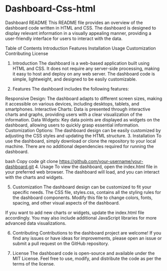 # Dashboard-Css-html
Dashboard README
This README file provides an overview of the dashboard code written in HTML and CSS. The dashboard is designed to display relevant information in a visually appealing manner, providing a user-friendly interface for users to interact with the data.

Table of Contents
Introduction
Features
Installation
Usage
Customization
Contributing
License
1. Introduction
The dashboard is a web-based application built using HTML and CSS. It does not require any server-side processing, making it easy to host and deploy on any web server. The dashboard code is simple, lightweight, and designed to be easily customizable.

2. Features
The dashboard includes the following features:

Responsive Design: The dashboard adapts to different screen sizes, making it accessible on various devices, including desktops, tablets, and smartphones.
Interactive Charts: Data is presented through interactive charts and graphs, providing users with a clear visualization of the information.
Data Widgets: Key data points are displayed as widgets on the dashboard, allowing users to quickly grasp essential information.
Customization Options: The dashboard design can be easily customized by adjusting the CSS styles and updating the HTML structure.
3. Installation
To use the dashboard, simply download or clone the repository to your local machine. There are no additional dependencies required for running the dashboard.

bash
Copy code
git clone https://github.com/your-username/your-dashboard.git
4. Usage
To view the dashboard, open the index.html file in your preferred web browser. The dashboard will load, and you can interact with the charts and widgets.

5. Customization
The dashboard design can be customized to fit your specific needs. The CSS file, styles.css, contains all the styling rules for the dashboard components. Modify this file to change colors, fonts, spacing, and other visual aspects of the dashboard.

If you want to add new charts or widgets, update the index.html file accordingly. You may also include additional JavaScript libraries for more advanced data visualizations.

6. Contributing
Contributions to the dashboard project are welcome! If you find any issues or have ideas for improvements, please open an issue or submit a pull request on the GitHub repository.

7. License
The dashboard code is open-source and available under the MIT License. Feel free to use, modify, and distribute the code as per the terms of the license.

